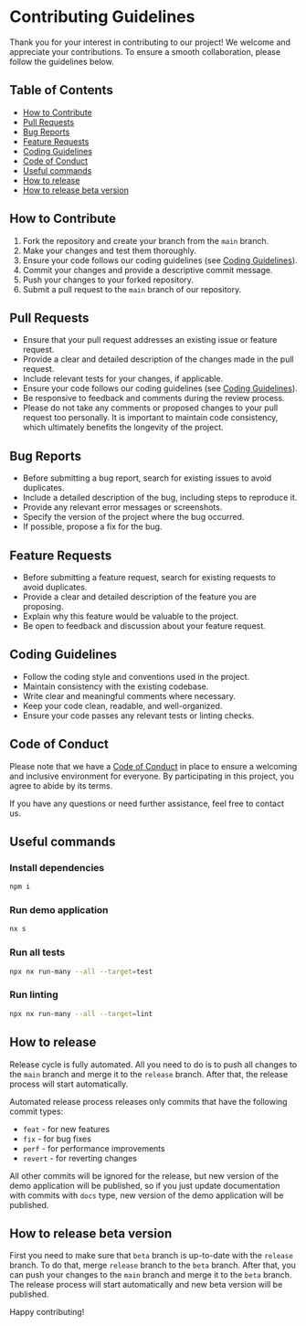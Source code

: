 # Contributing Guidelines

Thank you for your interest in contributing to our project! We welcome and appreciate your contributions. To ensure a
smooth collaboration, please follow the guidelines below.

## Table of Contents

- [How to Contribute](#how-to-contribute)
- [Pull Requests](#pull-requests)
- [Bug Reports](#bug-reports)
- [Feature Requests](#feature-requests)
- [Coding Guidelines](#coding-guidelines)
- [Code of Conduct](#code-of-conduct)
- [Useful commands](#useful-commands)
- [How to release](#how-to-release)
- [How to release beta version](#how-to-release-beta-version)

## How to Contribute

1. Fork the repository and create your branch from the `main` branch.
2. Make your changes and test them thoroughly.
3. Ensure your code follows our coding guidelines (see [Coding Guidelines](#coding-guidelines)).
4. Commit your changes and provide a descriptive commit message.
5. Push your changes to your forked repository.
6. Submit a pull request to the `main` branch of our repository.

## Pull Requests

- Ensure that your pull request addresses an existing issue or feature request.
- Provide a clear and detailed description of the changes made in the pull request.
- Include relevant tests for your changes, if applicable.
- Ensure your code follows our coding guidelines (see [Coding Guidelines](#coding-guidelines)).
- Be responsive to feedback and comments during the review process.
- Please do not take any comments or proposed changes to your pull request too personally. It is important to maintain
  code consistency, which ultimately benefits the longevity of the project.

## Bug Reports

- Before submitting a bug report, search for existing issues to avoid duplicates.
- Include a detailed description of the bug, including steps to reproduce it.
- Provide any relevant error messages or screenshots.
- Specify the version of the project where the bug occurred.
- If possible, propose a fix for the bug.

## Feature Requests

- Before submitting a feature request, search for existing requests to avoid duplicates.
- Provide a clear and detailed description of the feature you are proposing.
- Explain why this feature would be valuable to the project.
- Be open to feedback and discussion about your feature request.

## Coding Guidelines

- Follow the coding style and conventions used in the project.
- Maintain consistency with the existing codebase.
- Write clear and meaningful comments where necessary.
- Keep your code clean, readable, and well-organized.
- Ensure your code passes any relevant tests or linting checks.

## Code of Conduct

Please note that we have a [Code of Conduct](CODE_OF_CONDUCT.md) in place to ensure a welcoming and inclusive
environment for everyone. By participating in this project, you agree to abide by its terms.

If you have any questions or need further assistance, feel free to contact us.

## Useful commands

### Install dependencies

```bash
npm i
```

### Run demo application

```bash
nx s
```

### Run all tests

```bash
npx nx run-many --all --target=test
```

### Run linting

```bash
npx nx run-many --all --target=lint
```

## How to release

Release cycle is fully automated. All you need to do is to push all changes to the `main` branch and merge
it to the `release` branch. After that, the release process will start automatically.

Automated release process releases only commits that have the following commit types:

- `feat` - for new features
- `fix` - for bug fixes
- `perf` - for performance improvements
- `revert` - for reverting changes

All other commits will be ignored for the release, but new version of the demo application will be published,
so if you just update documentation with commits with `docs` type, new version of the demo application will be published.

## How to release beta version

First you need to make sure that `beta` branch is up-to-date with the `release` branch.
To do that, merge `release` branch to the `beta` branch. After that, you can push your changes to the `main` branch
and merge it to the `beta` branch. The release process will start automatically
and new beta version will be published.

Happy contributing!

